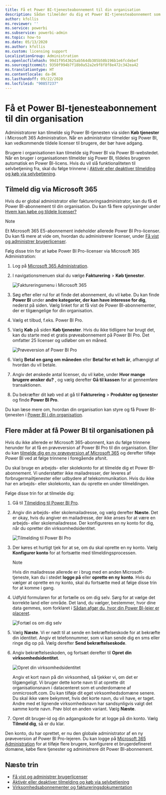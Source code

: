 ```yaml
---
title: Få et Power BI-tjenesteabonnement til din organisation
description: Sådan tilmelder du dig et Power BI-tjenesteabonnement som administrator, og køber masselicenser.
author: kfollis
ms.reviewer: ''
ms.service: powerbi
ms.subservice: powerbi-admin
ms.topic: how-to
ms.date: 05/13/2020
ms.author: kfollis
ms.custom: licensing support
LocalizationGroup: Administration
ms.openlocfilehash: 99d1f9543625ab564db305b50b196b1e6fcdebef
ms.sourcegitcommit: 9350f994b7f18b0a52a2e9f8f8f8e472c342ea42
ms.translationtype: HT
ms.contentlocale: da-DK
ms.lasthandoff: 09/22/2020
ms.locfileid: "90857237"
---
```

# <a name="get-a-power-bi-service-subscription-for-your-organization"></a>Få et Power BI-tjenesteabonnement til din organisation

Administratorer kan tilmelde sig Power BI-tjenesten via siden **Køb tjenester** i Microsoft 365 Administration. Når en administrator tilmelder sig Power BI, kan vedkommende tildele licenser til brugere, der bør have adgang.

Brugere i organisationen kan tilmelde sig Power BI via Power BI-webstedet. Når en bruger i organisationen tilmelder sig Power BI, tildeles brugeren automatisk en Power BI-licens. Hvis du vil slå funktionaliteten til selvbetjening fra, skal du følge trinnene i [Aktivér eller deaktiver tilmelding og køb via selvbetjening](service-admin-disable-self-service.md).

## <a name="sign-up-through-microsoft-365"></a>Tilmeld dig via Microsoft 365

Hvis du er global administrator eller faktureringsadministrator, kan du få et Power BI-abonnement til din organisation. Du kan få flere oplysninger under [Hvem kan købe og tildele licenser?](service-admin-licensing-organization.md#who-can-purchase-and-assign-licenses)

> [!NOTE]
>
> Et Microsoft 365 E5-abonnement indeholder allerede Power BI Pro-licenser. Du kan få mere at vide om, hvordan du administrerer licenser, under [Få vist og administrer brugerlicenser](service-admin-manage-licenses.md).
>
>

Følg disse trin for at købe Power BI Pro-licenser via Microsoft 365 Administration:

1. Log på [Microsoft 365 Administration](https://admin.microsoft.com).

2. I navigationsmenuen skal du vælge **Fakturering** > **Køb tjenester**.
  
   ![Faktureringsmenu i Microsoft 365](media/service-admin-org-subscription/m365-billing-menu.png)

3. Søg efter eller rul for at finde det abonnement, du vil købe. Du kan finde **Power BI** under **andre kategorier, der kan have interesse for dig**, nederst på siden. Vælg linket for at få vist de Power BI-abonnementer, der er tilgængelige for din organisation.

4. Vælg et tilbud, f.eks. Power BI Pro.

5. Vælg **Køb** på siden **Køb tjenester**. Hvis du ikke tidligere har brugt det, kan du starte med et gratis prøveabonnement på Power BI Pro. Det omfatter 25 licenser og udløber om en måned.

   ![Prøveversion af Power BI Pro](media/service-admin-org-subscription/m365-org-free-trial-pro.png)

6. Vælg **Betal en gang om måneden** eller **Betal for et helt år**, afhængigt af hvordan du vil betale.

7. Angiv det ønskede antal licenser, du vil købe, under **Hvor mange brugere ønsker du?** , og vælg derefter **Gå til kassen** for at gennemføre transaktionen.

8. Du bekræfter dit køb ved at gå til **Fakturering** > **Produkter og tjenester** og finde **Power BI Pro**.

Du kan læse mere om, hvordan din organisation kan styre og få Power BI-tjenesten i [Power BI i din organisation](/microsoft-365/admin/misc/power-bi-in-your-organization?view=o365-worldwide).

## <a name="more-ways-to-get-power-bi-for-your-organization"></a>Flere måder at få Power BI til organisationen på

Hvis du ikke allerede er Microsoft 365-abonnent, kan du følge trinnene herunder for at få en prøveversion af Power BI Pro til din organisation. Eller du kan [tilmelde dig en ny prøveversion af Microsoft 365](service-admin-signing-up-for-power-bi-with-a-new-office-365-trial.md) og derefter tilføje Power BI ved at følge trinnene i foregående afsnit.

Du skal bruge en arbejds- eller skolekonto for at tilmelde dig et Power BI-abonnement. Vi understøtter ikke mailadresser, der leveres af forbrugermailtjenester eller udbydere af telekommunikation. Hvis du ikke har en arbejds- eller skolekonto, kan du oprette en under tilmeldingen.

Følge disse trin for at tilmelde dig:

1. Gå til [Tilmelding til Power BI Pro](https://signup.microsoft.com/create-account/signup?OfferId=d59682f3-3e3b-4686-9c00-7c7c1c736085&ali=1&products=d59682f3-3e3b-4686-9c00-7c7c1c736085). 

2. Angiv din arbejds- eller skolemailadresse, og vælg derefter **Næste**. Det er okay, hvis du angiver en mailadresse, der ikke anses for at være en arbejds- eller skolemailadresse. Der konfigureres en ny konto for dig, når du opretter din virksomhedsidentitet.

   ![Tilmelding til Power BI Pro](media/service-admin-org-subscription/power-bi-pro-admins.png)

3. Der køres et hurtigt tjek for at se, om du skal oprette en ny konto. Vælg **Konfigurer konto** for at fortsætte med tilmeldingsprocessen.

   > [!NOTE]
   >Hvis din mailadresse allerede er i brug med en anden Microsoft-tjeneste, kan du i stedet **logge på** eller **oprette en ny konto**. Hvis du vælger at oprette en ny konto, skal du fortsætte med at følge disse trin for at komme i gang.
>
>
 
4. Udfyld formularen for at fortælle os om dig selv. Sørg for at vælge det korrekte land eller område. Det land, du vælger, bestemmer, hvor dine data gemmes, som forklaret i [Sådan afgør du, hvor din Power BI-lejer er placeret](service-admin-where-is-my-tenant-located.md#how-to-determine-where-your-power-bi-tenant-is-located).

   ![Fortæl os om dig selv](media/service-admin-org-subscription/tell-about-yourself.png)

5. Vælg **Næste**. Vi er nødt til at sende en bekræftelseskode for at bekræfte din identitet. Angiv et telefonnummer, som vi kan sende dig en sms eller ringe dig op på. Vælg derefter **Send bekræftelseskode**.

6. Angiv bekræftelseskoden, og fortsæt derefter til **Opret din virksomhedsidentitet**.

   ![Opret din virksomhedsidentitet](media/service-admin-org-subscription/business-identity.png)

    Angiv et kort navn på din virksomhed, så tjekker vi, om det er tilgængeligt. Vi bruger dette korte navn til at oprette dit organisationsnavn i datacenteret som et underdomæne af onmicrosoft.com. Du kan tilføje dit eget virksomhedsdomæne senere. Du skal ikke være bekymret, hvis det korte navn, du vil have, er taget. Andre med et lignende virksomhedsnavn har sandsynligvis valgt det samme korte navn. Prøv blot en anden variant. Vælg **Næste**.
    
7. Opret dit bruger-id og din adgangskode for at logge på din konto. Vælg **Tilmeld dig**, så er du klar.

Den konto, du har oprettet, er nu den globale administrator af en ny prøveversion af Power BI Pro-lejeren. Du kan logge på [Microsoft 365 Administration](https://admin.microsoft.com) for at tilføje flere brugere, konfigurere et brugerdefineret domæne, købe flere tjenester og administrere dit Power BI-abonnement.

## <a name="next-steps"></a>Næste trin

- [Få vist og administrer brugerlicenser](service-admin-manage-licenses.md)
- [Aktivér eller deaktiver tilmelding og køb via selvbetjening](service-admin-disable-self-service.md)
- [Virksomhedsabonnementer og faktureringsdokumentation](/microsoft-365/commerce/?view=o365-worldwide)